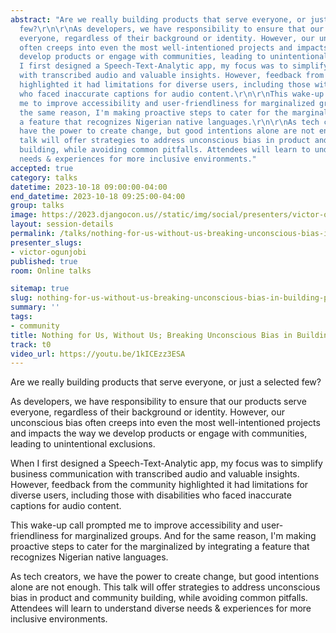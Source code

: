 ```yaml
---
abstract: "Are we really building products that serve everyone, or just a selected
  few?\r\n\r\nAs developers, we have responsibility to ensure that our products serve
  everyone, regardless of their background or identity. However, our unconscious bias
  often creeps into even the most well-intentioned projects and impacts the way we
  develop products or engage with communities, leading to unintentional exclusions.\r\n\r\nWhen
  I first designed a Speech-Text-Analytic app, my focus was to simplify business communication
  with transcribed audio and valuable insights. However, feedback from the community
  highlighted it had limitations for diverse users, including those with disabilities
  who faced inaccurate captions for audio content.\r\n\r\nThis wake-up call prompted
  me to improve accessibility and user-friendliness for marginalized groups. And for
  the same reason, I'm making proactive steps to cater for the marginalized by integrating
  a feature that recognizes Nigerian native languages.\r\n\r\nAs tech creators, we
  have the power to create change, but good intentions alone are not enough. This
  talk will offer strategies to address unconscious bias in product and community
  building, while avoiding common pitfalls. Attendees will learn to understand diverse
  needs & experiences for more inclusive environments."
accepted: true
category: talks
datetime: 2023-10-18 09:00:00-04:00
end_datetime: 2023-10-18 09:25:00-04:00
group: talks
image: https://2023.djangocon.us//static/img/social/presenters/victor-ogunjobi.png
layout: session-details
permalink: /talks/nothing-for-us-without-us-breaking-unconscious-bias-in-building-products/
presenter_slugs:
- victor-ogunjobi
published: true
room: Online talks

sitemap: true
slug: nothing-for-us-without-us-breaking-unconscious-bias-in-building-products
summary: ''
tags:
- community
title: Nothing for Us, Without Us; Breaking Unconscious Bias in Building Products
track: t0
video_url: https://youtu.be/1kICEzz3ESA
---
```


Are we really building products that serve everyone, or just a selected few?

As developers, we have responsibility to ensure that our products serve everyone, regardless of their background or identity. However, our unconscious bias often creeps into even the most well-intentioned projects and impacts the way we develop products or engage with communities, leading to unintentional exclusions.

When I first designed a Speech-Text-Analytic app, my focus was to simplify business communication with transcribed audio and valuable insights. However, feedback from the community highlighted it had limitations for diverse users, including those with disabilities who faced inaccurate captions for audio content.

This wake-up call prompted me to improve accessibility and user-friendliness for marginalized groups. And for the same reason, I'm making proactive steps to cater for the marginalized by integrating a feature that recognizes Nigerian native languages.

As tech creators, we have the power to create change, but good intentions alone are not enough. This talk will offer strategies to address unconscious bias in product and community building, while avoiding common pitfalls. Attendees will learn to understand diverse needs & experiences for more inclusive environments.
